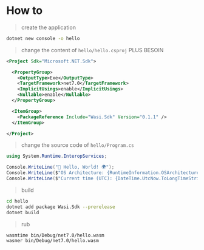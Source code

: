 # How to

> create the application
```bash
dotnet new console -o hello
```

> change the content of `hello/hello.csproj` PLUS BESOIN
```xml
<Project Sdk="Microsoft.NET.Sdk">

  <PropertyGroup>
    <OutputType>Exe</OutputType>
    <TargetFramework>net7.0</TargetFramework>
    <ImplicitUsings>enable</ImplicitUsings>
    <Nullable>enable</Nullable>
  </PropertyGroup>

  <ItemGroup>
    <PackageReference Include="Wasi.Sdk" Version="0.1.1" />
  </ItemGroup>

</Project>
```

> change the source code of `hello/Program.cs`
```csharp
using System.Runtime.InteropServices;

Console.WriteLine("👋 Hello, World! 🌍");
Console.WriteLine($"OS Architecture: {RuntimeInformation.OSArchitecture}");
Console.WriteLine($"Current time (UTC): {DateTime.UtcNow.ToLongTimeString()}");
```

> build
```bash
cd hello
dotnet add package Wasi.Sdk --prerelease
dotnet build
```

> rub
```bash
wasmtime bin/Debug/net7.0/hello.wasm
wasmer bin/Debug/net7.0/hello.wasm
```

